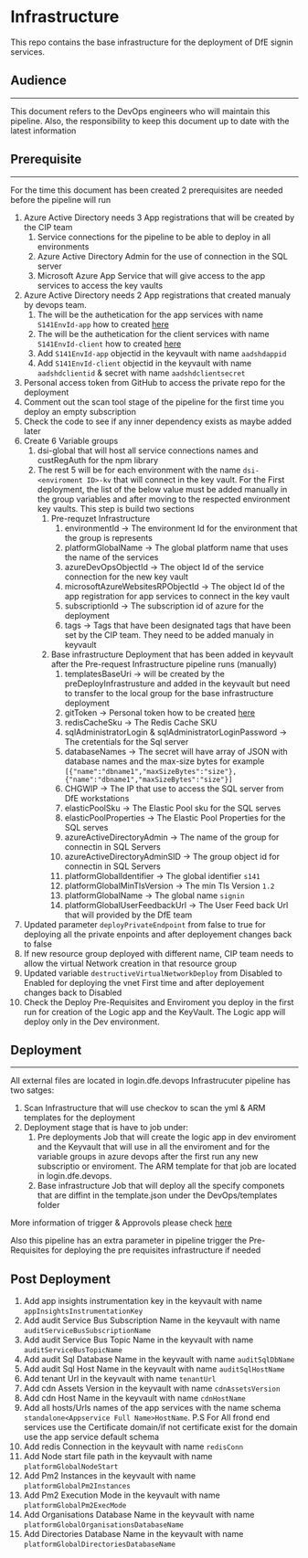 # Infrastructure

This repo contains the base infrastructure for the deployment of DfE signin services.

## Audience
---
This document refers to the DevOps engineers who will maintain this pipeline. Also, the responsibility to keep this document up to date with the latest information

## Prerequisite
---
For the time this document has been created 2 prerequisites are needed before the pipeline will run

1. Azure Active Directory needs 3 App registrations that will be created by the CIP team
   1. Service connections for the pipeline to be able to deploy in all environments
   2. Azure Active Directory Admin for the use of connection in the SQL server
   3. Microsoft Azure App Service that will give access to the app services to access the key vaults
2. Azure Active Directory needs 2 App registrations that created manualy by devops team.
   1. The will be the authetication for the app services with name `S141EnvId-app` how to created [here]()
   2. The will be the authetication for the client services with name `S141EnvId-client` how to created [here]()
   3. Add `S141EnvId-app` objectid in the keyvault with name `aadshdappid`
   4. Add `S141EnvId-client` objectid in the keyvault with name `aadshdclientid` & secret with name `aadshdclientsecret`
3. Personal access token from GitHub to access the private repo for the deployment 
4. Comment out the scan tool stage of the pipeline for the first time you deploy an empty subscription
5. Check the code to see if any inner dependency exists as maybe added later
6. Create 6 Variable groups
   1. dsi-global that will host all service connections names and custRegAuth for the npm library
   2. The rest 5 will be for each environment with the name `dsi-<enviroment ID>-kv` that will connect in the key vault. For the First deployment, the list of the below value must be added manually in the group variables and after moving to the respected environment key vaults. This step is build two sections
      1. Pre-requzet Infrastructure
         1.  environmentId -> The environment Id for the environment that the group is represents
         2.  platformGlobalName -> The global platform name that uses the name of the services
         3.  azureDevOpsObjectId -> The object Id of the service connection for the new key vault
         4.  microsoftAzureWebsitesRPObjectId -> The object Id of the app registration for app services to connect in the key vault
         5.  subscriptionId -> The subscription id of azure for the deployment
         6.  tags -> Tags that have been designated tags that have been set by the CIP team. They need to be added manualy in keyvault
      2. Base infrastructure Deployment that has been added in keyvault after the Pre-request Infrastructure pipeline runs (manually)
         1. templatesBaseUri -> will be created by the preDeployInfrastrusture and added in the keyvault but need to transfer to the local group for the base infrastructure deployment
         2. gitToken -> Personal token how to be created [here]()
         3. redisCacheSku -> The Redis Cache SKU 
         4. sqlAdministratorLogin & sqlAdministratorLoginPassword -> The cretentials for the Sql server 
         5. databaseNames -> The secret will have array of JSON with database names and the max-size bytes for example `[{"name":"dbname1","maxSizeBytes":"size"},{"name":"dbname1","maxSizeBytes":"size"}]`
         6. CHGWIP -> The IP that use to access the SQL server from DfE workstations
         7. elasticPoolSku -> The Elastic Pool sku for the SQL serves
         8. elasticPoolProperties -> The Elastic Pool Properties for the SQL serves
         9.  azureActiveDirectoryAdmin -> The name of the group for connectin in SQL Servers
         10. azureActiveDirectoryAdminSID -> The group object id for connectin in SQL Servers
         11. platformGlobalIdentifier -> The global identifier `s141`
         12. platformGlobalMinTlsVersion -> The min Tls Version `1.2`
         13. platformGlobalName -> The global name `signin`
         14. platformGlobalUserFeedbackUrl -> The User Feed back Url that will provided by the DfE team
7. Updated parameter `deployPrivateEndpoint` from false to true for deploying all the private enpoints and after deployement changes back to false
8. If new resource group deployed with different name, CIP team needs to allow the virtual Network creation in that resource group
9.  Updated variable `destructiveVirtualNetworkDeploy` from Disabled to Enabled for deploying the vnet First time and after deployement changes back to Disabled
10. Check the Deploy Pre-Requisites and Enviroment you deploy in the first run for creation of the Logic app and the KeyVault. The Logic app will deploy only in the Dev environment. 

## Deployment
---
All external files are located in login.dfe.devops
Infrastrucuter pipeline has two satges:

1. Scan Infrastructure that will use checkov to scan the yml & ARM templates for the deployment
2. Deployment stage that is have to job under:
   1. Pre deployments Job that will create the logic app in dev enviroment and the Keyvault that will use in all the enviroment and for the variable groups in azure devops after the first run any new subscriptio or enviroment. The ARM template for that job are located in login.dfe.devops.
   2. Base infrastructure Job that will deploy all the specify componets that are diffint in the template.json under the DevOps/templates folder

More information of trigger & Approvols please check [here](https://github.com/DFE-Digital/login.dfe.devops/blob/main/Docs/PipelineTrigger.md)

Also this pipeline has an extra parameter in pipeline trigger the Pre-Requisites for deploying the pre requisites infrastructure if needed 

## Post Deployment

1. Add app insights instrumentation key in the keyvault with name `appInsightsInstrumentationKey`
2. Add audit Service Bus Subscription Name in the keyvault with name  `auditServiceBusSubscriptionName`
3. Add audit Service Bus Topic Name in the keyvault with name  `auditServiceBusTopicName`
4. Add audit Sql Database Name in the keyvault with name  `auditSqlDbName`
5. Add audit Sql Host Name in the keyvault with name  `auditSqlHostName`
6. Add tenant Url in the keyvault with name `tenantUrl`
7. Add cdn Assets Version in the keyvault with name `cdnAssetsVersion`
8. Add cdn Host Name in the keyvault with name `cdnHostName`
9. Add all hosts/Urls names of the app services with the name schema `standalone<Appservice Full Name>HostName`. P.S For All frond end services use the Certificate domain/if not certificate exist for the domain use the app service default schema 
10. Add redis Connection in the keyvault with name `redisConn` 
11. Add Node start file path in the keyvault with name `platformGlobalNodeStart`
12. Add Pm2 Instances in the keyvault with name `platformGlobalPm2Instances`
13. Add Pm2 Execution Mode in the keyvault with name `platformGlobalPm2ExecMode`
14. Add Organisations Database Name in the keyvault with name `platformGlobalOrganisationsDatabaseName`
15. Add Directories Database Name in the keyvault with name `platformGlobalDirectoriesDatabaseName`